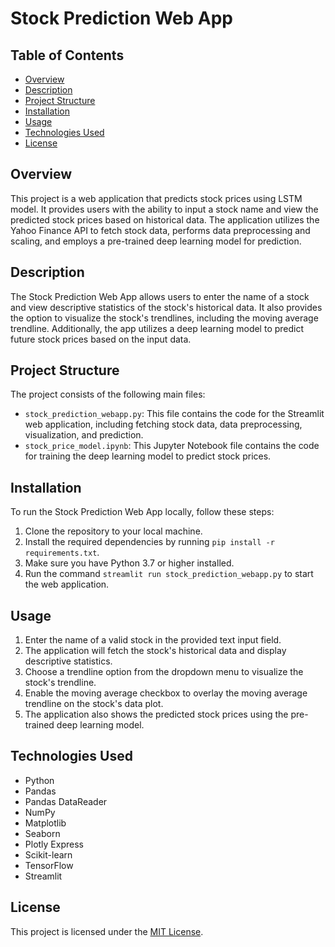 # Stock Prediction Web App

## Table of Contents
  * [Overview](#overview)
  * [Description](#description)
  * [Project Structure](#project-structure)
  * [Installation](#installation)
  * [Usage](#usage)
  * [Technologies Used](#technologies-used)
  * [License](#license)

## Overview
This project is a web application that predicts stock prices using LSTM model. It provides users with the ability to input a stock name and view the predicted stock prices based on historical data. The application utilizes the Yahoo Finance API to fetch stock data, performs data preprocessing and scaling, and employs a pre-trained deep learning model for prediction.

## Description
The Stock Prediction Web App allows users to enter the name of a stock and view descriptive statistics of the stock's historical data. It also provides the option to visualize the stock's trendlines, including the moving average trendline. Additionally, the app utilizes a deep learning model to predict future stock prices based on the input data.

## Project Structure
The project consists of the following main files:
- `stock_prediction_webapp.py`: This file contains the code for the Streamlit web application, including fetching stock data, data preprocessing, visualization, and prediction.
- `stock_price_model.ipynb`: This Jupyter Notebook file contains the code for training the deep learning model to predict stock prices.

## Installation
To run the Stock Prediction Web App locally, follow these steps:
1. Clone the repository to your local machine.
2. Install the required dependencies by running `pip install -r requirements.txt`.
3. Make sure you have Python 3.7 or higher installed.
4. Run the command `streamlit run stock_prediction_webapp.py` to start the web application.

## Usage
1. Enter the name of a valid stock in the provided text input field.
2. The application will fetch the stock's historical data and display descriptive statistics.
3. Choose a trendline option from the dropdown menu to visualize the stock's trendline.
4. Enable the moving average checkbox to overlay the moving average trendline on the stock's data plot.
5. The application also shows the predicted stock prices using the pre-trained deep learning model.

## Technologies Used
- Python
- Pandas
- Pandas DataReader
- NumPy
- Matplotlib
- Seaborn
- Plotly Express
- Scikit-learn
- TensorFlow
- Streamlit

## License
This project is licensed under the [MIT License](LICENSE).

